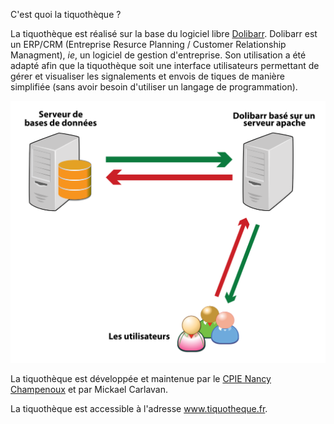 C'est quoi la tiquothèque ?

La tiquothèque est réalisé sur la base du logiciel libre [Dolibarr](https://www.dolibarr.org/). Dolibarr est un ERP/CRM (Entreprise Resurce Planning / Customer Relationship Managment), *ie*, un logiciel de gestion d'entreprise. Son utilisation a été adapté afin que la tiquothèque soit une interface utilisateurs permettant de gérer et visualiser les signalements et envois de tiques de manière simplifiée (sans avoir besoin d'utiliser un langage de programmation).

![Architecture Dolibarr](_images/Dolibarr.PNG)

La tiquothèque est développée et maintenue par le [CPIE Nancy Champenoux](https://www.cpie54.com/) et par Mickael Carlavan.

La tiquothèque est accessible à l'adresse www.tiquotheque.fr.

